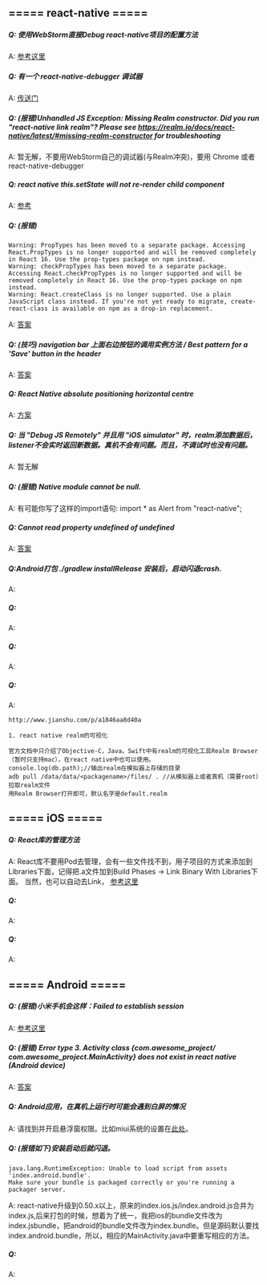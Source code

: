 ## ===== react-native =====
##### Q: 使用WebStorm直接Debug react-native项目的配置方法
A: [参考这里](https://blog.jetbrains.com/webstorm/2016/12/developing-mobile-apps-with-react-native-in-webstorm/)

##### Q: 有一个 react-native-debugger 调试器
A: [传送门](https://github.com/jhen0409/react-native-debugger)

##### Q: (报错)Unhandled JS Exception: Missing Realm constructor. Did you run "react-native link realm"? Please see https://realm.io/docs/react-native/latest/#missing-realm-constructor for troubleshooting
A: 暂无解，不要用WebStorm自己的调试器(与Realm冲突)，要用 Chrome 或者 react-native-debugger

##### Q: react native this.setState will not re-render child component
A: [参考](https://stackoverflow.com/questions/30679927/react-native-this-setstate-will-not-re-render-child-component)

##### Q: (报错)
```
Warning: PropTypes has been moved to a separate package. Accessing React.PropTypes is no longer supported and will be removed completely in React 16. Use the prop-types package on npm instead.
Warning: checkPropTypes has been moved to a separate package. Accessing React.checkPropTypes is no longer supported and will be removed completely in React 16. Use the prop-types package on npm instead.
Warning: React.createClass is no longer supported. Use a plain JavaScript class instead. If you're not yet ready to migrate, create-react-class is available on npm as a drop-in replacement.
```

A: [答案](https://stackoverflow.com/a/46380918/8799673)

##### Q: (技巧) navigation bar 上面右边按钮的调用实例方法 / Best pattern for a 'Save' button in the header
A: [答案](https://github.com/react-community/react-navigation/issues/145#issuecomment-337826964)

##### Q: React Native absolute positioning horizontal centre
A: [方案](https://stackoverflow.com/questions/37317568/react-native-absolute-positioning-horizontal-centre)

##### Q: 当 "Debug JS Remotely" 并且用 "iOS simulator" 时，realm添加数据后，listener不会实时返回新数据。真机不会有问题。而且，不调试时也没有问题。
A: 暂无解

##### Q: (报错) Native module cannot be null.
A: 有可能你写了这样的import语句: import * as Alert from "react-native";

##### Q: Cannot read property undefined of undefined
A: [答案](https://github.com/react-community/react-navigation/issues/1919)

##### Q:Android打包 ./gradlew installRelease 安装后，启动闪退crash.
A:

##### Q:
A:

##### Q:
A:

##### Q:
A:


```
http://www.jianshu.com/p/a1846aa8d40a

1. react native realm的可视化

官方文档中只介绍了Objective-C，Java，Swift中有realm的可视化工具Realm Browser（暂时只支持mac），在react native中也可以使用。
console.log(db.path);//输出realm在模拟器上存储的目录
adb pull /data/data/<packagename>/files/ . //从模拟器上或者真机（需要root）拉取realm文件
用Realm Browser打开即可，默认名字是default.realm
```


## ===== iOS =====

##### Q: React库的管理方法
A: React库不要用Pod去管理，会有一些文件找不到，用子项目的方式来添加到Libraries下面，记得把.a文件加到Build Phases -> Link Binary With Libraries下面。
   当然，也可以自动去Link， [参考这里](http://facebook.github.io/react-native/docs/linking-libraries-ios.html#content)

##### Q:
A:

##### Q:
A:





## ===== Android =====

 ##### Q: (报错)小米手机会这样：Failed to establish session
 A: [参考这里](https://github.com/facebook/react-native/issues/6499)

##### Q: (报错) Error type 3. Activity class {com.awesome_project/ com.awesome_project.MainActivity} does not exist in react native (Android device)
A: [答案](https://stackoverflow.com/questions/35131769/error-type-3-activity-class-com-awesome-project-com-awesome-project-mainactiv)

##### Q: Android应用，在真机上运行时可能会遇到白屏的情况
A: 请找到并开启悬浮窗权限。比如miui系统的设置在[此处](https://jingyan.baidu.com/article/f25ef25466c0fc482d1b824d.html)。

##### Q: (报错如下)安装启动后就闪退。
```
java.lang.RuntimeException: Unable to load script from assets 'index.android.bundle'.
Make sure your bundle is packaged correctly or you're running a packager server.
```
A: react-native升级到0.50.x以上，原来的index.ios.js/index.android.js合并为index.js,后来打包的时候，想着为了统一，我把ios的bundle文件改为index.jsbundle，把android的bundle文件改为index.bundle。但是源码默认要找index.android.bundle，所以，相应的MainActivity.java中要重写相应的方法。

##### Q:
A:
